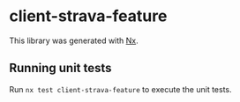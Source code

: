 # client-strava-feature

This library was generated with [Nx](https://nx.dev).

## Running unit tests

Run `nx test client-strava-feature` to execute the unit tests.

